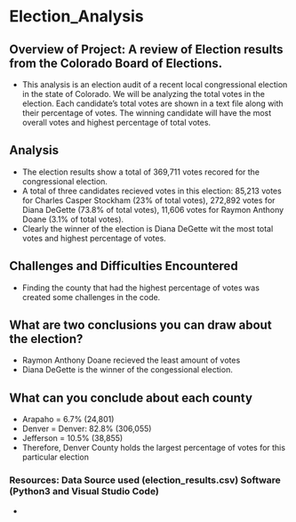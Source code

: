 # Election_Analysis 

## Overview of Project: A review of Election results from the Colorado Board of Elections. 
- This analysis is an election audit of a recent local congressional election in the state of Colorado.  We will be analyzing the total votes in the election. Each candidate’s total votes are shown in a text file along with their percentage of votes. The winning candidate will have the most overall votes and highest percentage of total votes.

## Analysis
- The election results show a total of 369,711 votes recored for the congressional election.
- A total of three candidates recieved votes in this election: 85,213 votes for Charles Casper Stockham (23% of total votes), 272,892 votes for Diana DeGette (73.8% of total votes), 11,606 votes for Raymon Anthony Doane (3.1% of total votes). 
- Clearly the winner of the election is Diana DeGette wit the most total votes and highest percentage of votes.  

## Challenges and Difficulties Encountered
- Finding the county that had the highest percentage of votes was created some challenges in the code. 

## What are two conclusions you can draw about the election?
- Raymon Anthony Doane recieved the least amount of votes
- Diana DeGette is the winner of the congessional election. 

## What can you conclude about each county
- Arapaho = 6.7% (24,801)
- Denver = Denver: 82.8% (306,055)
- Jefferson = 10.5% (38,855)
- Therefore, Denver County holds the largest percentage of votes for this particular election

### Resources: Data Source used (election_results.csv) Software (Python3 and Visual Studio Code)
-

